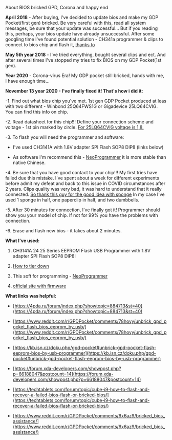 About BIOS bricked GPD, Corona and happy end

**April 2018**  - After buying, I've decided to update bios and make my GDP Pocket(first gen) bricked. Be very careful with this, read all system messages, be sure that your update was successful... But if you reading this, perhaps, your bios update have already unsuccessful. After some googling time I've found potential solution - CH341a programmer & clips to connect to bios chip and flash it,  [thanks to](https://www.reddit.com/r/GPDPocket/comments/6x6az9/bricked_bios_assistance/)

**May 5th year 2018**  - I've tried everything, bought several clips and ect. And after several times I've stopped my tries to fix BIOS on my GDP Pocket(1st gen).

**Year 2020**  - Corona-virus Era! My GDP pocket still bricked, hands with me, I have enough time...

**November 13 year 2020 - I've finally fixed it! That's how i did it:**

-1. Find out what bios chip you've met. 1st gen GDP Pocket produced at leas with two different - Winbond 25Q64FWS1G or Gigadevice 25LQ64CVIG. You can find this info on chip.

-2. Read datasheet for this chip!!! Define your connection scheme and voltage - 1st pin marked by circle.  [For 25LQ64CVIG voltage is 1,8.](https://www.google.com/url?sa=t&rct=j&q=&esrc=s&source=web&cd=&ved=2ahUKEwi3hMef0aPtAhUFkMMKHf6nA40QFjAAegQIAxAC&url=https%3A%2F%2Fwww.gigadevice.com%2Fdatasheet%2Fgd25lq64c%2F&usg=AOvVaw2RY4Fk1v-AZ5wJJooD_V99)

-3. To flash you will need the programmer and software:

-   I've used CH3141A with 1.8V adapter SPI Flash SOP8 DIP8 (links below)
    
-   As software I'm recommend this -  [NeoProgrammer](https://4pda.ru/forum/index.php?showtopic=884713&st=3840#entry96411343)  it is more stable than native Chinese.
    

-4. Be sure that you have good contact to your chip!!! My first tries have failed due this mistake. I've spent about a week for different experiments before admit my defeat and back to this issue in COVID circumstances after 2 years. Clips quality was very bad, it was hard to understand that it really connected.  [So thank this guy for the good idea with sponge](https://techtablets.com/forum/topic/cube-i9-how-to-flash-and-recover-a-failed-bios-flash-or-bricked-bios/)  In my case I've used 1 sponge in half, one paperclip in half, and two dumbbells.

-5. After 30 minutes for connection, I've finally got it! Programmer should show you your model of chip. If not for 99% you have the problems with connection.

-6. Erase and flash new bios - it takes about 2 minutes.

**What I've used:**

1.  CH3141A 24 25 Series EEPROM Flash USB Programmer with 1.8V adapter SPI Flash SOP8 DIP8l
    
2.  [How to tier down](https://www.youtube.com/watch?v=iTymxvORuZA&t=181s)
    
3.  This soft for programming -  [NeoProgrammer](https://4pda.ru/forum/index.php?showtopic=884713&st=3840#entry96411343)
    
4.  [official site with firmware](https://gpd.hk/gpdpocketfirmware)
    

**What links was helpful:**

-   [https://4pda.ru/forum/index.php?showtopic=884713&st=40](https://4pda.ru/forum/index.php?showtopic=884713&st=40)
    
-   [https://www.reddit.com/r/GPDPocket/comments/78hovy/unbrick_gpd_pocket_flash_bios_eeprom_by_usb/](https://www.reddit.com/r/GPDPocket/comments/78hovy/unbrick_gpd_pocket_flash_bios_eeprom_by_usb/)
    
-   [https://kb.isn.cz/doku.php/gpd-pocket#unbrick-gpd-pocket-flash-eeprom-bios-by-usb-programmer](https://kb.isn.cz/doku.php/gpd-pocket#unbrick-gpd-pocket-flash-eeprom-bios-by-usb-programmer)
    
-   [https://forum.xda-developers.com/showpost.php?p=66188047&postcount=14](https://forum.xda-developers.com/showpost.php?p=66188047&postcount=14)
    
-   [https://techtablets.com/forum/topic/cube-i9-how-to-flash-and-recover-a-failed-bios-flash-or-bricked-bios/](https://techtablets.com/forum/topic/cube-i9-how-to-flash-and-recover-a-failed-bios-flash-or-bricked-bios/)
    
-   [https://www.reddit.com/r/GPDPocket/comments/6x6az9/bricked_bios_assistance/](https://www.reddit.com/r/GPDPocket/comments/6x6az9/bricked_bios_assistance/)